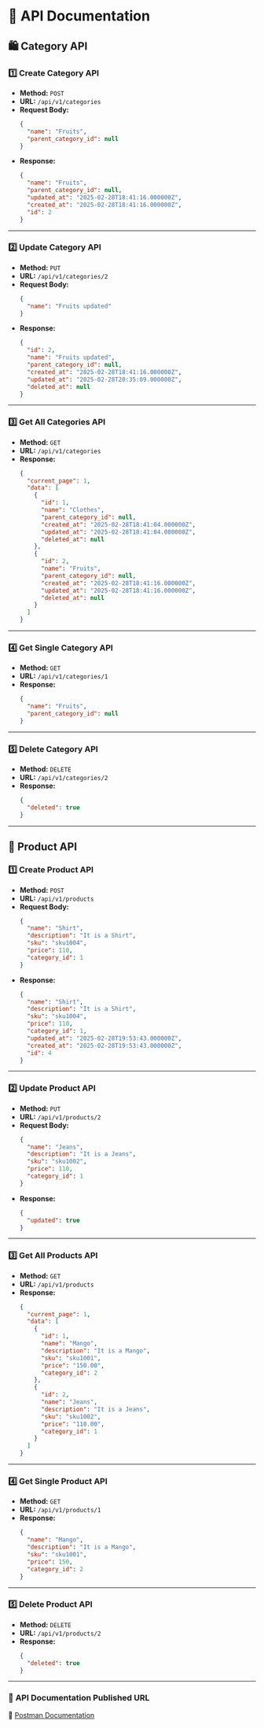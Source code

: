 # 📌 API Documentation

## 🛍️ Category API

### **1️⃣ Create Category API**
- **Method:** `POST`
- **URL:** `/api/v1/categories`
- **Request Body:**
  ```json
  {
    "name": "Fruits",
    "parent_category_id": null
  }
  ```
- **Response:**
  ```json
  {
    "name": "Fruits",
    "parent_category_id": null,
    "updated_at": "2025-02-28T18:41:16.000000Z",
    "created_at": "2025-02-28T18:41:16.000000Z",
    "id": 2
  }
  ```

---

### **2️⃣ Update Category API**
- **Method:** `PUT`
- **URL:** `/api/v1/categories/2`
- **Request Body:**
  ```json
  {
    "name": "Fruits updated"
  }
  ```
- **Response:**
  ```json
  {
    "id": 2,
    "name": "Fruits updated",
    "parent_category_id": null,
    "created_at": "2025-02-28T18:41:16.000000Z",
    "updated_at": "2025-02-28T20:35:09.000000Z",
    "deleted_at": null
  }
  ```

---

### **3️⃣ Get All Categories API**
- **Method:** `GET`
- **URL:** `/api/v1/categories`
- **Response:**
  ```json
  {
    "current_page": 1,
    "data": [
      {
        "id": 1,
        "name": "Clothes",
        "parent_category_id": null,
        "created_at": "2025-02-28T18:41:04.000000Z",
        "updated_at": "2025-02-28T18:41:04.000000Z",
        "deleted_at": null
      },
      {
        "id": 2,
        "name": "Fruits",
        "parent_category_id": null,
        "created_at": "2025-02-28T18:41:16.000000Z",
        "updated_at": "2025-02-28T18:41:16.000000Z",
        "deleted_at": null
      }
    ]
  }
  ```

---

### **4️⃣ Get Single Category API**
- **Method:** `GET`
- **URL:** `/api/v1/categories/1`
- **Response:**
  ```json
  {
    "name": "Fruits",
    "parent_category_id": null
  }
  ```

---

### **5️⃣ Delete Category API**
- **Method:** `DELETE`
- **URL:** `/api/v1/categories/2`
- **Response:**
  ```json
  {
    "deleted": true
  }
  ```

---

## 🛒 Product API

### **1️⃣ Create Product API**
- **Method:** `POST`
- **URL:** `/api/v1/products`
- **Request Body:**
  ```json
  {
    "name": "Shirt",
    "description": "It is a Shirt",
    "sku": "sku1004",
    "price": 110,
    "category_id": 1
  }
  ```
- **Response:**
  ```json
  {
    "name": "Shirt",
    "description": "It is a Shirt",
    "sku": "sku1004",
    "price": 110,
    "category_id": 1,
    "updated_at": "2025-02-28T19:53:43.000000Z",
    "created_at": "2025-02-28T19:53:43.000000Z",
    "id": 4
  }
  ```

---

### **2️⃣ Update Product API**
- **Method:** `PUT`
- **URL:** `/api/v1/products/2`
- **Request Body:**
  ```json
  {
    "name": "Jeans",
    "description": "It is a Jeans",
    "sku": "sku1002",
    "price": 110,
    "category_id": 1
  }
  ```
- **Response:**
  ```json
  {
    "updated": true
  }
  ```

---

### **3️⃣ Get All Products API**
- **Method:** `GET`
- **URL:** `/api/v1/products`
- **Response:**
  ```json
  {
    "current_page": 1,
    "data": [
      {
        "id": 1,
        "name": "Mango",
        "description": "It is a Mango",
        "sku": "sku1001",
        "price": "150.00",
        "category_id": 2
      },
      {
        "id": 2,
        "name": "Jeans",
        "description": "It is a Jeans",
        "sku": "sku1002",
        "price": "110.00",
        "category_id": 1
      }
    ]
  }
  ```

---

### **4️⃣ Get Single Product API**
- **Method:** `GET`
- **URL:** `/api/v1/products/1`
- **Response:**
  ```json
  {
    "name": "Mango",
    "description": "It is a Mango",
    "sku": "sku1001",
    "price": 150,
    "category_id": 2
  }
  ```

---

### **5️⃣ Delete Product API**
- **Method:** `DELETE`
- **URL:** `/api/v1/products/2`
- **Response:**
  ```json
  {
    "deleted": true
  }
  ```

---

### 📌 **API Documentation Published URL**
📍 [Postman Documentation](https://documenter.getpostman.com/view/33000660/2sAYdhKVvt)

